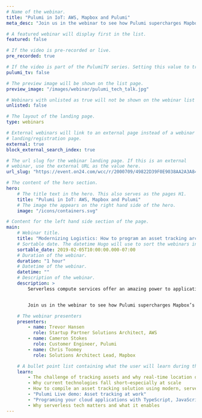 ```yaml
---
# Name of the webinar.
title: "Pulumi in IoT: AWS, Mapbox and Pulumi"
meta_desc: "Join us in the webinar to see how Pulumi supercharges Mapbox’s IoT asset tracking architecture on AWS, from API Gateway, Amazon Kinesis, to DynamoDB and S3."

# A featured webinar will display first in the list.
featured: false

# If the video is pre-recorded or live.
pre_recorded: true

# If the video is part of the PulumiTV series. Setting this value to true will list the video in the "PulumiTV" section.
pulumi_tv: false

# The preview image will be shown on the list page.
preview_image: "/images/webinar/pulumi_tech_talk.jpg"

# Webinars with unlisted as true will not be shown on the webinar list
unlisted: false

# The layout of the landing page.
type: webinars

# External webinars will link to an external page instead of a webinar
# landing/registration page.
external: true
block_external_search_index: true

# The url slug for the webinar landing page. If this is an external
# webinar, use the external URL as the value here.
url_slug: "https://event.on24.com/wcc/r/2000709/49822D39F0E9038AA2A3A84E04BF575D?partnerref=pulumi"

# The content of the hero section.
hero:
    # The title text in the hero. This also serves as the pages H1.
    title: "Pulumi in IoT: AWS, Mapbox and Pulumi"
    # The image the appears on the right hand side of the hero.
    image: "/icons/containers.svg"

# Content for the left hand side section of the page.
main:
    # Webinar title.
    title: "Modernizing Logistics: How to program an asset tracking architecture using serverless technologies"
    # Sortable date. The datetime Hugo will use to sort the webinars in date order.
    sortable_date: 2019-02-05T10:00:00.000-07:00
    # Duration of the webinar.
    duration: "1 hour"
    # Datetime of the webinar.
    datetime: ""
    # Description of the webinar.
    description: >
        Serverless compute services offer an amazing power to application developers to leverage: highly available, automatically scaled, low-ceremony, pay-per-value functions created in several lines of code. With Pulumi’s cloud native SDKs, serverless gets more fun. Using general purpose languages, we can create resources, and then wire up event handlers, like in normal event-driven programming!


        Join us in the webinar to see how Pulumi supercharges Mapbox’s IoT asset tracking architecture on AWS, from API Gateway, Amazon Kinesis, to DynamoDB and S3.

    # The webinar presenters
    presenters:
        - name: Trevor Hansen
          role: Startup Partner Solutions Architect, AWS
        - name: Cameron Stokes
          role: Customer Engineer, Pulumi
        - name: Chris Toomey
          role: Solutions Architect Lead, Mapbox

    # A bullet point list containing what the user will learn during the webinar.
    learn:
        - The challenge of tracking assets and why real-time location data matters
        - Why current technologies fall short—especially at scale
        - How to compile an asset tracking solution using modern, serverless technology with Pulumi, AWS, and Mapbox
        - "Pulumi Live demo: Asset tracking at work"
        - "Programing your cloud applications with TypeScript, JavaScript, or Python: Pulumi SDKs and Service"
        - Why serverless tech matters and what it enables
---
```

